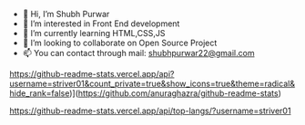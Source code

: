 - 👋 Hi, I’m Shubh Purwar
- 👀 I’m interested in Front End development
- 🌱 I’m currently learning HTML,CSS,JS
- 💞️ I’m looking to collaborate on Open Source Project
- 📫 You can contact through mail: shubhpurwar22@gmail.com

<!---
striver01/striver01 is a ✨ special ✨ repository because its `README.md` (this file) appears on your GitHub profile.
You can click the Preview link to take a look at your changes.
--->

https://github-readme-stats.vercel.app/api?username=striver01&count_private=true&show_icons=true&theme=radical&hide_rank=false)](https://github.com/anuraghazra/github-readme-stats)

https://github-readme-stats.vercel.app/api/top-langs/?username=striver01
